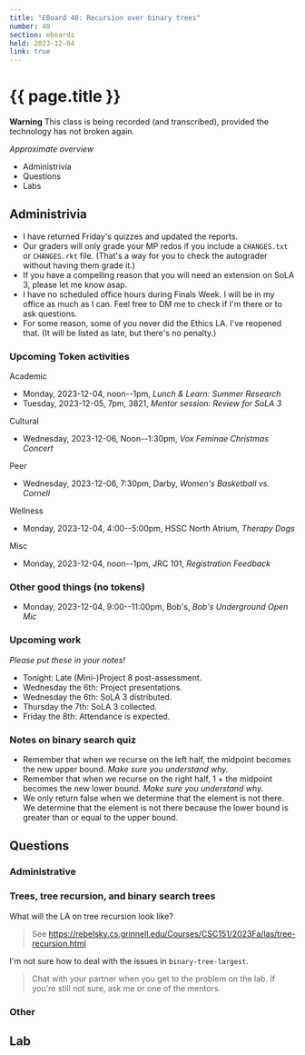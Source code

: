 ```yaml
---
title: "EBoard 40: Recursion over binary trees"
number: 40
section: eboards
held: 2023-12-04
link: true
---
```

# {{ page.title }}

**Warning** This class is being recorded (and transcribed), provided the technology has not broken again.

_Approximate overview_

* Administrivia
* Questions
* Labs

Administrivia
-------------

* I have returned Friday's quizzes and updated the reports.
* Our graders will only grade your MP redos if you include a `CHANGES.txt`
  or `CHANGES.rkt` file. (That's a way for you to check the autograder
  without having them grade it.)
* If you have a compelling reason that you will need an extension on
  SoLA 3, please let me know asap.
* I have no scheduled office hours during Finals Week. I will be in
  my office as much as I can. Feel free to DM me to check if I'm there
  or to ask questions.
* For some reason, some of you never did the Ethics LA. I've reopened that.
  (It will be listed as late, but there's no penalty.)

### Upcoming Token activities

Academic

* Monday, 2023-12-04, noon--1pm, _Lunch & Learn: Summer Research_
* Tuesday, 2023-12-05, 7pm, 3821, _Mentor session: Review for SoLA 3_

Cultural

* Wednesday, 2023-12-06, Noon--1:30pm, _Vox Feminae Christmas Concert_

Peer

* Wednesday, 2023-12-06, 7:30pm, Darby, _Women's Basketball vs. Cornell_

Wellness

* Monday, 2023-12-04, 4:00--5:00pm, HSSC North Atrium, _Therapy Dogs_

Misc

* Monday, 2023-12-04, noon--1pm, JRC 101, _Registration Feedback_

### Other good things (no tokens)

* Monday, 2023-12-04, 9:00--11:00pm, Bob's, _Bob's Underground Open Mic_

### Upcoming work

_Please put these in your notes!_

* Tonight: Late (Mini-)Project 8 post-assessment.
* Wednesday the 6th: Project presentations.
* Wednesday the 6th: SoLA 3 distributed.
* Thursday the 7th: SoLA 3 collected.
* Friday the 8th: Attendance is expected.

### Notes on binary search quiz

* Remember that when we recurse on the left half, the midpoint becomes
  the new upper bound. _Make sure you understand why._
* Remember that when we recurse on the right half, 1 + the midpoint
  becomes the new lower bound. _Make sure you understand why._
* We only return false when we determine that the element is not there.
  We determine that the element is not there because the lower bound
  is greater than or equal to the upper bound.

Questions
---------

### Administrative

### Trees, tree recursion, and binary search trees

What will the LA on tree recursion look like?

> See <https://rebelsky.cs.grinnell.edu/Courses/CSC151/2023Fa/las/tree-recursion.html>

I'm not sure how to deal with the issues in `binary-tree-largest`.

> Chat with your partner when you get to the problem on the lab. If
  you're still not sure, ask me or one of the mentors.

### Other

Lab
---
